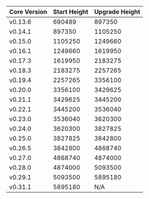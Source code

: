 | Core Version | Start Height | Upgrade Height |
| ------------ | ------------ | -------------- |
| v0.13.6      | 690489       | 897350         |
| v0.14.1      | 897350       | 1105250        |
| v0.15.0      | 1105250      | 1249660        |
| v0.16.1      | 1249660      | 1619950        |
| v0.17.3      | 1619950      | 2183275        |
| v0.18.3      | 2183275      | 2257265        |
| v0.19.4      | 2257265      | 3356100        |
| v0.20.0      | 3356100      | 3429625        |
| v0.21.1      | 3429625      | 3445200        |
| v0.22.1      | 3445200      | 3536040        |
| v0.23.0      | 3536040      | 3620300        |
| v0.24.0      | 3620300      | 3827825        |
| v0.25.0      | 3827825      | 3842800        |
| v0.26.5      | 3842800      | 4868740        |
| v0.27.0      | 4868740      | 4874000        |
| v0.28.0      | 4874000      | 5093500        |
| v0.29.1      | 5093500      | 5895180        |
| v0.31.1      | 5895180      | N/A            |
